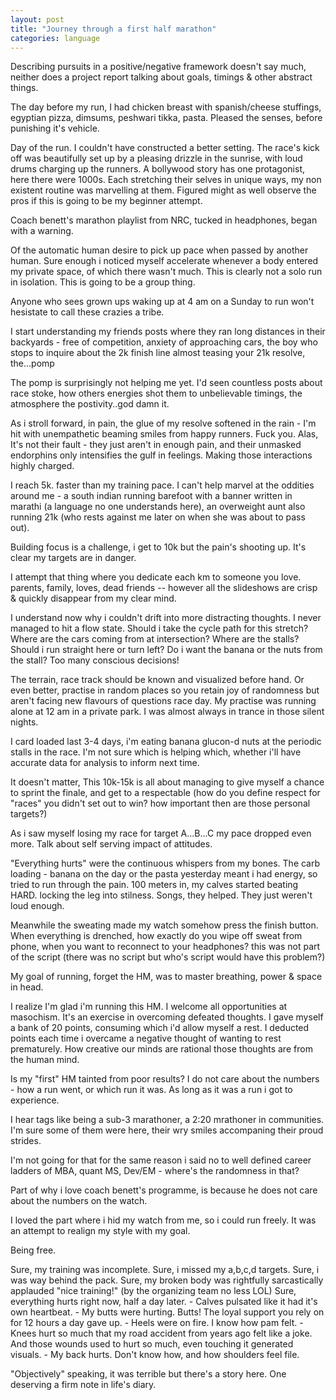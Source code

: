 ```yaml
---
layout: post
title: "Journey through a first half marathon"
categories: language
---
```


Describing pursuits in a positive/negative framework doesn't say much, neither does a project report talking about goals, timings & other abstract things.

The day before my run, I had chicken breast with spanish/cheese stuffings, egyptian pizza, dimsums, peshwari tikka, pasta. Pleased the senses, before punishing it's vehicle.

Day of the run.
I couldn't have constructed a better setting. The race's kick off was beautifully set up by a pleasing drizzle in the sunrise, with loud drums charging up the runners.
A bollywood story has one protagonist, here there were 1000s. Each stretching their selves in unique ways, my non existent routine was marvelling at them. Figured might as well observe the pros if this is going to be my beginner attempt.

Coach benett's marathon playlist from NRC, tucked in headphones, began with a warning. 

Of the automatic human desire to pick up pace when passed by another human. Sure enough i noticed myself accelerate whenever a body entered my private space, of which there wasn't much. This is clearly not a solo run in isolation. This is going to be a group thing.

Anyone who sees grown ups waking up at 4 am on a Sunday to run won't hesistate to call these crazies a tribe. 

I start understanding my friends posts where they ran long distances in their backyards - free of competition, anxiety of approaching cars, the boy who stops to inquire about the 2k finish line almost teasing your 21k resolve, the...pomp

The pomp is surprisingly not helping me yet. I'd seen countless posts about race stoke, how others energies shot them to unbelievable timings, the atmosphere the postivity..god damn it. 

As i stroll forward, in pain, the glue of my resolve softened in the rain - I'm hit with unempathetic beaming smiles from happy runners. Fuck you. 
Alas, It's not their fault - they just aren't in enough pain, and their unmasked endorphins only intensifies the gulf in feelings. Making those interactions highly charged.

I reach 5k. faster than my training pace. I can't help marvel at the oddities around me - a south indian running barefoot with a banner written in marathi (a language no one understands here), an overweight aunt also running 21k (who rests against me later on when she was about to pass out). 

Building focus is a challenge, i get to 10k but the pain's shooting up. It's clear my targets are in danger.

I attempt that thing where you dedicate each km to someone you love. parents, family, loves, dead friends -- however all the slideshows are crisp & quickly disappear from my clear mind.

I understand now why i couldn't drift into more distracting thoughts. I never managed to hit a flow state.
Should i take the cycle path for this stretch? Where are the cars coming from at intersection? Where are the stalls? Should i run straight here or turn left? Do i want the banana or the nuts from the stall? 
Too many conscious decisions!

The terrain, race track should be known and visualized before hand. Or even better, practise in random places so you retain joy of randomness but aren't facing new flavours of questions race day.
My practise was running alone at 12 am in a private park. I was almost always in trance in those silent nights.

I card loaded last 3-4 days, i'm eating banana glucon-d nuts at the periodic stalls in the race. I'm not sure which is helping which, whether i'll have accurate data for analysis to inform next time.

It doesn't matter, This 10k-15k is all about managing to give myself a chance to sprint the finale, and get to a respectable (how do you define respect for "races" you didn't set out to win? how important then are those personal targets?)

As i saw myself losing my race for target A...B...C my pace dropped even more. Talk about self serving impact of attitudes.

"Everything hurts" were the continuous whispers from my bones. The carb loading - banana on the day or the pasta yesterday meant i had energy, so tried to run through the pain. 100 meters in, my calves started beating HARD. locking the leg into stilness.
Songs, they helped. They just weren't loud enough.

Meanwhile the sweating made my watch somehow press the finish button. When everything is drenched, how exactly do you wipe off sweat from phone, when you want to reconnect to your headphones? this was not part of the script (there was no script but who's script would have this problem?)

My goal of running, forget the HM, was to master breathing, power & space in head.

I realize I'm glad i'm running this HM. I welcome all opportunities at masochism. It's an exercise in overcoming defeated thoughts. I gave myself a bank of 20 points, consuming which i'd allow myself a rest. I deducted points each time i overcame a negative thought of wanting to rest prematurely. How creative our minds are rational those thoughts are from the human mind. 

Is my "first" HM tainted from poor results? I do not care about the numbers - how a run went, or which run it was. As long as it was a run i got to experience.

I hear tags like being a sub-3 marathoner, a 2:20 mrathoner in communities. I'm sure some of them were here, their wry smiles accompaning their proud strides.

I'm not going for that for the same reason i said no to well defined career ladders of MBA, quant MS, Dev/EM - where's the randomness in that?

Part of why i love coach benett's programme, is because he does not care about the numbers on the watch. 

I loved the part where i hid my watch from me, so i could run freely. It was an attempt to realign my style with my goal.

Being free.

Sure, my training was incomplete. 
Sure, i missed my a,b,c,d targets.
Sure, i was way behind the pack.
Sure, my broken body was rightfully sarcastically applauded "nice training!" (by the organizing team no less LOL)
Sure, everything hurts right now, half a day later.
    - Calves pulsated like it had it's own heartbeat. 
    - My butts were hurting. Butts! The loyal support you rely on for 12 hours a day gave up.
    - Heels were on fire. I know how pam felt. 
    - Knees hurt so much that my road accident from years ago felt like a joke. And those wounds used to hurt so much, even touching it generated visuals.
    - My back hurts. Don't know how, and how shoulders feel file.

"Objectively" speaking, it was terrible but there's a story here. One deserving a firm note in life's diary.

